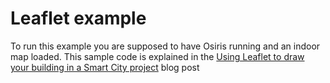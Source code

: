 # Leaflet example
To run this example you are supposed to have Osiris running and an indoor map loaded. This sample code is explained in the [Using Leaflet to draw your building in a Smart City project][leaflet-example-page] blog post


[leaflet-example-page]: http://osiris-indoor.github.io/tutorial/2016/04/11/Using-Leaflet-to-draw-your-building-in-a-Smart-City-project.html
